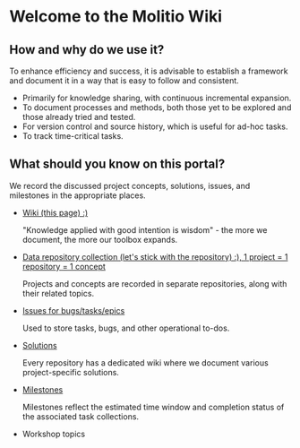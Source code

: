 # Welcome to the Molitio Wiki

## How and why do we use it?

To enhance efficiency and success, it is advisable to establish a framework and document it in a way that is easy to follow and consistent.
  * Primarily for knowledge sharing, with continuous incremental expansion.
  * To document processes and methods, both those yet to be explored and those already tried and tested.
  * For version control and source history, which is useful for ad-hoc tasks.
  * To track time-critical tasks.

## What should you know on this portal?

We record the discussed project concepts, solutions, issues, and milestones in the appropriate places.
  * [Wiki (this page) :)](https://github.com/NestMediaHu/to-be-determined/wiki)

    "Knowledge applied with good intention is wisdom" - the more we document, the more our toolbox expands.
  * [Data repository collection (let's stick with the repository) :), 1 project = 1 repository = 1 concept](https://github.com/orgs/NestMediaHu/repositories)

    Projects and concepts are recorded in separate repositories, along with their related topics.
  * [Issues for bugs/tasks/epics](https://github.com/NestMediaHu/to-be-determined/issues)

    Used to store tasks, bugs, and other operational to-dos.
  * [Solutions](https://github.com/NestMediaHu/to-be-determined/wiki)

    Every repository has a dedicated wiki where we document various project-specific solutions.
  * [Milestones](https://github.com/NestMediaHu/to-be-determined/milestones)

    Milestones reflect the estimated time window and completion status of the associated task collections.

  * Workshop topics
